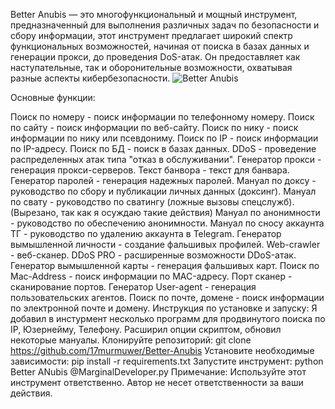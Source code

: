 Better Anubis — это многофункциональный и мощный инструмент, предназначенный для выполнения различных задач по безопасности и сбору информации, этот инструмент предлагает широкий спектр функциональных возможностей, начиная от поиска в базах данных и генерации прокси, до проведения DoS-атак. Он предоставляет как наступательные, так и оборонительные возможности, охватывая разные аспекты кибербезопасности.
![Better Anubis](images/anubis_1.jpg)

Основные функции:

Поиск по номеру - поиск информации по телефонному номеру.
Поиск по сайту - поиск информации по веб-сайту.
Поиск по нику - поиск информации по нику или псевдониму.
Поиск по IP - поиск информации по IP-адресу.
Поиск по БД - поиск в базах данных.
DDoS - проведение распределенных атак типа "отказ в обслуживании".
Генератор прокси - генерация прокси-серверов.
Текст банвора - текст для банвара.
Генератор паролей - генерация надежных паролей.
Мануал по доксу - руководство по сбору и публикации личных данных (доксинг).
Мануал по свату - руководство по сватингу (ложные вызовы спецслужб). (Вырезано, так как я осуждаю такие действия)
Мануал по анонимности - руководство по обеспечению анонимности.
Мануал по сносу аккаунта ТГ - руководство по удалению аккаунта в Telegram.
Генератор вымышленной личности - создание фальшивых профилей.
Web-crawler - веб-сканер.
DDoS PRO - расширенные возможности DDoS-атак.
Генератор вымышленной карты - генерация фальшивых карт.
Поиск по Mac-Address - поиск информации по MAC-адресу.
Порт сканер - сканирование портов.
Генератор User-agent - генерация пользовательских агентов.
Поиск по почте, домене - поиск информации по электронной почте и домену.
Инструкция по установке и запуску:
Я добавил в инстурмент несколько программ для продвинутого поиска по IP, Юзернейму, Телефону. Расширил опции скриптом, обновил некоторые мануалы.
Клонируйте репозиторий: git clone https://github.com/17murmuwer/Better-Anubis
Установите необходимые зависимости: pip install -r requirements.txt
Запустите инструмент: python Better ANubis @MarginalDeveloper.py
Примечание: Используйте этот инструмент ответственно. Автор не несет ответственности за ваши действия.
